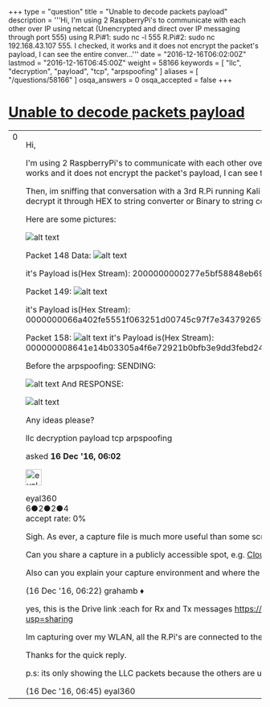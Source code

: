 +++
type = "question"
title = "Unable to decode packets payload"
description = '''Hi, I&#x27;m using 2 RaspberryPi&#x27;s to communicate with each other over IP using netcat (Unencrypted and direct over IP messaging through port 555) using R.Pi#1: sudo nc -l 555 R.Pi#2: sudo nc 192.168.43.107 555. I checked, it works and it does not encrypt the packet&#x27;s payload, I can see the entire conver...'''
date = "2016-12-16T06:02:00Z"
lastmod = "2016-12-16T06:45:00Z"
weight = 58166
keywords = [ "llc", "decryption", "payload", "tcp", "arpspoofing" ]
aliases = [ "/questions/58166" ]
osqa_answers = 0
osqa_accepted = false
+++

<div class="headNormal">

# [Unable to decode packets payload](/questions/58166/unable-to-decode-packets-payload)

</div>

<div id="main-body">

<div id="askform">

<table id="question-table" style="width:100%;"><colgroup><col style="width: 50%" /><col style="width: 50%" /></colgroup><tbody><tr class="odd"><td style="width: 30px; vertical-align: top"><div class="vote-buttons"><span id="post-58166-upvote" class="ajax-command post-vote up" rel="nofollow" title="I like this post (click again to cancel)"> </span><div id="post-58166-score" class="post-score" title="current number of votes">0</div><span id="post-58166-downvote" class="ajax-command post-vote down" rel="nofollow" title="I dont like this post (click again to cancel)"> </span> <span id="favorite-mark" class="ajax-command favorite-mark" rel="nofollow" title="mark/unmark this question as favorite (click again to cancel)"> </span><div id="favorite-count" class="favorite-count"></div></div></td><td><div id="item-right"><div class="question-body"><p>Hi,</p><p>I'm using 2 RaspberryPi's to communicate with each other over IP using netcat (Unencrypted and direct over IP messaging through port 555) using R.Pi#1: <code>sudo nc -l 555</code> R.Pi#2: <code>sudo nc 192.168.43.107 555</code>. I checked, it works and it does not encrypt the packet's payload, I can see the entire conversation on WireShark.</p><p>Then, im sniffing that conversation with a 3rd R.Pi running Kali-Linux using wireshark,but now I see the conversation under LLC protocl instead of TCP like I saw before, and I belive the data payload is now encrypted.I tried decrypt it through HEX to string converter or Binary to string converter, still its gibrish, How can i make it human-readable?</p><p>Here are some pictures:</p><p><img src="https://osqa-ask.wireshark.org/upfiles/all_packets.jpg" alt="alt text" /></p><p>Packet 148 Data: <img src="https://osqa-ask.wireshark.org/upfiles/packet_148.jpg" alt="alt text" /></p><p>it's Payload is(Hex Stream): 2000000000277e5bf58848eb699738a8a50b1c8304f0963a64554e2b70881ab95bbb9353e66d81fc524d196ea014162b663b5b16dc</p><p>Packet 149: <img src="https://osqa-ask.wireshark.org/upfiles/packet_149.jpg" alt="alt text" /></p><p>it's Payload is(Hex Stream): 0000000066a402fe5551f063251d00745c97f7e34379265f60b8c412cd2221397afd1d5a04a5a09cf02d3208d4f3f8264666c0621383099b2e8715339ddda609c32363d1234d14a4a8edf8e0155ee91d6d4c9647</p><p>Packet 158: <img src="https://osqa-ask.wireshark.org/upfiles/packet_158.jpg" alt="alt text" /> it's Payload is(Hex Stream): 000000008641e14b03305a4f6e72921b0bfb3e9dd3febd24d005a67cc209a204cb40a0fe68b35e27810e410cc6800fdd1078998c8062f1594ab6dc0f95d3722398f21065c101c4b9c29af74820e64a7b3c6ec9f328</p><p>Before the arpspoofing: SENDING:</p><p><img src="https://osqa-ask.wireshark.org/upfiles/withoutarp.jpg" alt="alt text" /> And RESPONSE:</p><p><img src="https://osqa-ask.wireshark.org/upfiles/withoutarp1_YWNxHzW.jpg" alt="alt text" /></p><p>Any ideas please?</p></div><div id="question-tags" class="tags-container tags"><span class="post-tag tag-link-llc" rel="tag" title="see questions tagged &#39;llc&#39;">llc</span> <span class="post-tag tag-link-decryption" rel="tag" title="see questions tagged &#39;decryption&#39;">decryption</span> <span class="post-tag tag-link-payload" rel="tag" title="see questions tagged &#39;payload&#39;">payload</span> <span class="post-tag tag-link-tcp" rel="tag" title="see questions tagged &#39;tcp&#39;">tcp</span> <span class="post-tag tag-link-arpspoofing" rel="tag" title="see questions tagged &#39;arpspoofing&#39;">arpspoofing</span></div><div id="question-controls" class="post-controls"></div><div class="post-update-info-container"><div class="post-update-info post-update-info-user"><p>asked <strong>16 Dec '16, 06:02</strong></p><img src="https://secure.gravatar.com/avatar/34e92c458583e7a88b7fc96fb424c50d?s=32&amp;d=identicon&amp;r=g" class="gravatar" width="32" height="32" alt="eyal360&#39;s gravatar image" /><p><span>eyal360</span><br />
<span class="score" title="6 reputation points">6</span><span title="2 badges"><span class="badge1">●</span><span class="badgecount">2</span></span><span title="2 badges"><span class="silver">●</span><span class="badgecount">2</span></span><span title="4 badges"><span class="bronze">●</span><span class="badgecount">4</span></span><br />
<span class="accept_rate" title="Rate of the user&#39;s accepted answers">accept rate:</span> <span title="eyal360 has no accepted answers">0%</span></p></img></div></div><div id="comments-container-58166" class="comments-container"><span id="58167"></span><div id="comment-58167" class="comment"><div id="post-58167-score" class="comment-score"></div><div class="comment-text"><p>Sigh. As ever, a capture file is much more useful than some screenshots.</p><p>Can you share a capture in a publicly accessible spot, e.g. <a href="http://cloudshark.org">CloudShark</a>, Google Drive, DropBox etc.?</p><p>Also can you explain your capture environment and where the captures were made, i.e. show the 3 RPI's, and the connections between them?</p></div><div id="comment-58167-info" class="comment-info"><span class="comment-age">(16 Dec '16, 06:22)</span> <span class="comment-user userinfo">grahamb ♦</span></div></div><span id="58169"></span><div id="comment-58169" class="comment"><div id="post-58169-score" class="comment-score"></div><div class="comment-text"><p>yes, this is the Drive link :each for Rx and Tx messages <a href="https://drive.google.com/file/d/0B4dE5ujOQI6RN2JlLTFQTkozdGc/view?usp=sharing">https://drive.google.com/file/d/0B4dE5ujOQI6RN2JlLTFQTkozdGc/view?usp=sharing</a> <a href="https://drive.google.com/file/d/0B4dE5ujOQI6RSUd4X1RkU2tDcFU/view?usp=sharing">https://drive.google.com/file/d/0B4dE5ujOQI6RSUd4X1RkU2tDcFU/view?usp=sharing</a></p><p>Im capturing over my WLAN, all the R.Pi's are connected to the same WPA wifi.</p><p>Thanks for the quick reply.</p><p>p.s: its only showing the LLC packets because the others are unrelated ARP or other managment protocol packets so i've unselected them.</p></div><div id="comment-58169-info" class="comment-info"><span class="comment-age">(16 Dec '16, 06:45)</span> <span class="comment-user userinfo">eyal360</span></div></div></div><div id="comment-tools-58166" class="comment-tools"></div><div class="clear"></div><div id="comment-58166-form-container" class="comment-form-container"></div><div class="clear"></div></div></td></tr></tbody></table>

</div>

</div>

